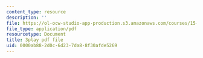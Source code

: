 ```yaml
---
content_type: resource
description: ''
file: https://ol-ocw-studio-app-production.s3.amazonaws.com/courses/15-s50-poker-theory-and-analytics-january-iap-2015/0000ab882d0c6d237da88f30afde5269_MnbQjpejZt4.pdf
file_type: application/pdf
resourcetype: Document
title: 3play pdf file
uid: 0000ab88-2d0c-6d23-7da8-8f30afde5269
---
```

